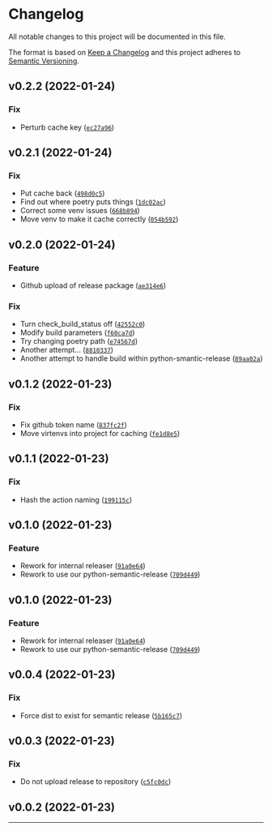 # Changelog
All notable changes to this project will be documented in this file.

The format is based on [Keep a Changelog](http://keepachangelog.com/en/1.0.0/)
and this project adheres to [Semantic Versioning](http://semver.org/spec/v2.0.0.html).

<!--next-version-placeholder-->

## v0.2.2 (2022-01-24)
### Fix
* Perturb cache key ([`ec27a96`](https://github.com/nigelm/gh_release/commit/ec27a9603f5a5734e86766006dc837d1b38d0dbd))

## v0.2.1 (2022-01-24)
### Fix
* Put cache back ([`498d0c5`](https://github.com/nigelm/gh_release/commit/498d0c5486f1341baff1596bb14fd85d792d98f5))
* Find out where poetry puts things ([`1dc02ac`](https://github.com/nigelm/gh_release/commit/1dc02ac01bf7d11b342b8416a67a7d88a02ac272))
* Correct some venv issues ([`668b894`](https://github.com/nigelm/gh_release/commit/668b894dd3a701f86f2b5714d253048f16d78a09))
* Move venv to make it cache correctly ([`054b592`](https://github.com/nigelm/gh_release/commit/054b592711919fe32bfd21bbd3499b7fcf99643e))

## v0.2.0 (2022-01-24)
### Feature
* Github upload of release package ([`ae314e6`](https://github.com/nigelm/gh_release/commit/ae314e671896a4cc4e770dc986c301800698e3a5))

### Fix
* Turn check_build_status off ([`42552c0`](https://github.com/nigelm/gh_release/commit/42552c0d439792563542c140e0f61284685157af))
* Modify build parameters ([`f60ca7d`](https://github.com/nigelm/gh_release/commit/f60ca7de1fc99e85d045fcda4e952f988151ce4e))
* Try changing poetry path ([`e74567d`](https://github.com/nigelm/gh_release/commit/e74567dcf0e2a2267b122c283eff544f6909069d))
* Another attempt... ([`8810337`](https://github.com/nigelm/gh_release/commit/88103379986524daa154aeb0b4198ab232d3aa91))
* Another attempt to handle build within python-smantic-release ([`89aa02a`](https://github.com/nigelm/gh_release/commit/89aa02a9ff42346e80e28c3145f430e0ed83bbfd))

## v0.1.2 (2022-01-23)
### Fix
* Fix github token name ([`837fc2f`](https://github.com/nigelm/gh_release/commit/837fc2fc114d52ea667050bae0ca6a52836dd278))
* Move virtenvs into project for caching ([`fe1d8e5`](https://github.com/nigelm/gh_release/commit/fe1d8e5910d617c4839ad0ace50944f53a9bacb9))

## v0.1.1 (2022-01-23)
### Fix
* Hash the action naming ([`199115c`](https://github.com/nigelm/gh_release/commit/199115cf82f8f1bff58985c7be64f3abb30131f7))

## v0.1.0 (2022-01-23)
### Feature
* Rework for internal releaser ([`91a0e64`](https://github.com/nigelm/gh_release/commit/91a0e6459d723a6bfccd72540c545dbc47680eb5))
* Rework to use our python-semantic-release ([`709d449`](https://github.com/nigelm/gh_release/commit/709d4491e903f1cff0b2bad1ccf9c4375f101897))

## v0.1.0 (2022-01-23)
### Feature
* Rework for internal releaser ([`91a0e64`](https://github.com/nigelm/gh_release/commit/91a0e6459d723a6bfccd72540c545dbc47680eb5))
* Rework to use our python-semantic-release ([`709d449`](https://github.com/nigelm/gh_release/commit/709d4491e903f1cff0b2bad1ccf9c4375f101897))

## v0.0.4 (2022-01-23)
### Fix
* Force dist to exist for semantic release ([`5b165c7`](https://github.com/nigelm/gh_release/commit/5b165c7b0f9f37821506b909ae870d2cdb5f2911))

## v0.0.3 (2022-01-23)
### Fix
* Do not upload release to repository ([`c5fc0dc`](https://github.com/nigelm/gh_release/commit/c5fc0dc2a0e94e8356d8d4a8276a54e5db25e993))

## v0.0.2 (2022-01-23)



----
